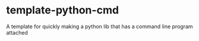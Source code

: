 # template-python-cmd
A template for quickly making a python lib that has a command line program attached
